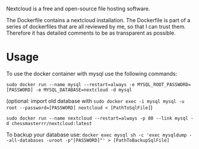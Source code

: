 Nextcloud is a free and open-source file hosting software.

The Dockerfile contains a nextcloud installation. The Dockerfile is part of a series of dockerfiles that are all reviewed by me, so that I can trust them. Therefore it has detailed comments to be as transparent as possible.

# Usage

To use the docker container with mysql use the following commands:

`sudo docker run --name mysql --restart=always -e MYSQL_ROOT_PASSWORD=[PASSWORD] -e MYSQL_DATABASE=nextcloud -d mysql`

(optional: import old database with
`sudo docker exec -i mysql mysql -u root --password=[PASSWORD] nextcloud < [PathToSqlFile]`)

`sudo docker run --name nextcloud --restart=always -p 80 --link mysql -d chessmasterrr/nextcloud:latest`

To backup your database use:
`docker exec mysql sh -c 'exec mysqldump --all-databases -uroot -p"[PASSWORD]"' > [PathToBackupSqlFile]`
